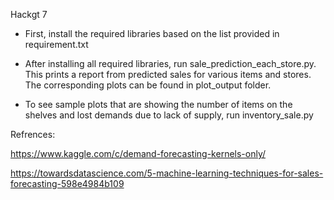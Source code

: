 Hackgt 7

- First, install the required libraries based on the list provided in requirement.txt
 
- After installing all required libraries, run sale_prediction_each_store.py. This prints a report from predicted sales for various items and stores. The corresponding plots can be found in plot_output folder. 
 
- To see  sample plots that are showing the number of items on the shelves and lost demands due to lack of supply, run inventory_sale.py 

Refrences:

https://www.kaggle.com/c/demand-forecasting-kernels-only/

https://towardsdatascience.com/5-machine-learning-techniques-for-sales-forecasting-598e4984b109

